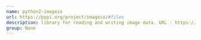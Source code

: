```yaml
---
name: python2-imageio
url: https://pypi.org/project/imageio/#files
description: library for reading and writing image data. URL : https://pypi.org/project/imageio/#files Groups : None
group: None
---
```

